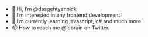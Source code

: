 - 👋 Hi, I’m @dasgehtyannick
- 👀 I’m interested in any frontend development!
- 🌱 I’m currently learning javascript, c# and much more.
- 📫 How to reach me @lcbrain on Twitter.

<!---
dasgehtyannick/dasgehtyannick is a ✨ special ✨ repository because its `README.md` (this file) appears on your GitHub profile.
You can click the Preview link to take a look at your changes.
--->
